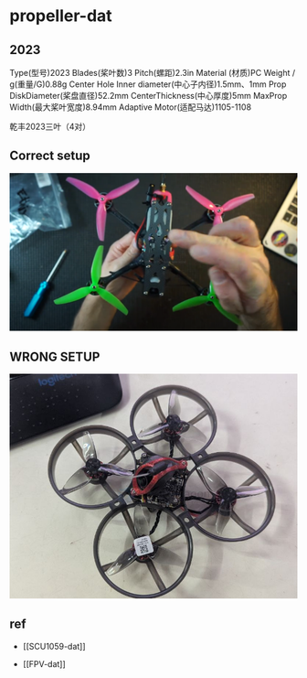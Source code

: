 
# propeller-dat


## 2023 

Type(型号)2023
Blades(桨叶数)3
Pitch(螺距)2.3in
Material (材质)PC
Weight / g(重量/G)0.88g
Center Hole Inner diameter(中心子内径)1.5mm、1mm
Prop DiskDiameter(桨盘直径)52.2mm
CenterThickness(中心厚度)5mm
MaxProp Width(最大桨叶宽度)8.94mm
Adaptive Motor(适配马达)1105-1108

乾丰2023三叶（4对）

## Correct setup 

![](2025-09-02-22-39-21.png)

## WRONG SETUP 
![](2025-09-02-13-09-57.png)


## ref 

- [[SCU1059-dat]]

- [[FPV-dat]]